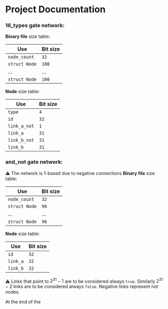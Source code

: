 # Project Documentation

### 16_types gate network:

**Binary file** size table:

| Use | Bit size |
| -------- | ------- |
| `node_count` | `32` |
| `struct Node` | `100` |
| $\dots$ | $\dots$ |
| `struct Node` | `100` |

**Node** size table:

| Use | Bit size |
| -------- | ------- |
| `type` | `4` |
| `id` | `32` |
| `link_a_not` | `1` |
| `link_a` | `31` |
| `link_b_not` | `31` |
| `link_b` | `31` |

### and_not gate network:
 :warning: The network is 1-based due to negative connections
**Binary file** size table:

| Use | Bit size |
| -------- | ------- |
| `node_count` | `32` |
| `struct Node` | `96` |
| $\dots$ | $\dots$ |
| `struct Node` | `96` |

**Node** size table:

| Use | Bit size |
| -------- | ------- |
| `id` | `32` |
| `link_a` | `32` |
| `link_b` | `32` |

 :warning: Links that point to $2^{31} - 1$ are to be considered always `true`. Similarly $2^{31} - 2$ links are to be considered always `false`.
 Negative links represent not nodes.

 At the end of the 